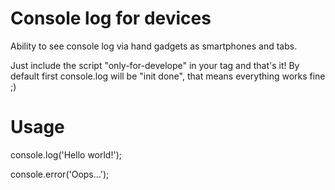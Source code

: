 # Console log for devices
Ability to see console log via hand gadgets as smartphones and tabs.

Just include the script "only-for-develope" in your <head> tag and that's it! 
By default first console.log will be "init done", that means everything works fine ;)

# Usage
console.log('Hello world!');

console.error('Oops...');

